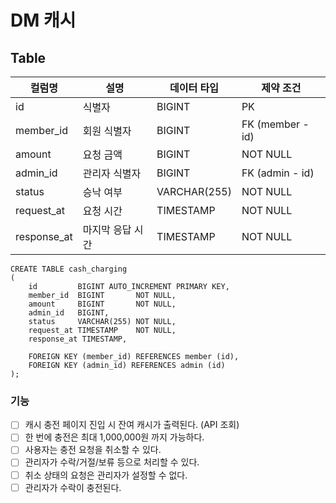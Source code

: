 # DM 캐시

## Table

| 컬럼명         | 설명        | 데이터 타입       | 제약 조건            |
|-------------|-----------|--------------|------------------|
| id          | 식별자       | BIGINT       | PK               |
| member_id   | 회원 식별자    | BIGINT       | FK (member - id) |
| amount      | 요청 금액     | BIGINT       | NOT NULL         |
| admin_id    | 관리자 식별자   | BIGINT       | FK (admin - id)  |
| status      | 승낙 여부     | VARCHAR(255) | NOT NULL         |
| request_at  | 요청 시간     | TIMESTAMP    | NOT NULL         |
| response_at | 마지막 응답 시간 | TIMESTAMP    | NOT NULL         |

```mysql
CREATE TABLE cash_charging
(
    id         BIGINT AUTO_INCREMENT PRIMARY KEY,
    member_id  BIGINT       NOT NULL,
    amount     BIGINT       NOT NULL,
    admin_id   BIGINT,
    status     VARCHAR(255) NOT NULL,
    request_at TIMESTAMP    NOT NULL,
    response_at TIMESTAMP,

    FOREIGN KEY (member_id) REFERENCES member (id),
    FOREIGN KEY (admin_id) REFERENCES admin (id)
);
```
### 기능
- [ ] 캐시 충전 페이지 진입 시 잔여 캐시가 출력된다. (API 조회)
- [ ] 한 번에 충전은 최대 1,000,000원 까지 가능하다.
- [ ] 사용자는 충전 요청을 취소할 수 있다.
- [ ] 관리자가 수락/거절/보류 등으로 처리할 수 있다.
- [ ] 취소 상태의 요청은 관리자가 설정할 수 없다.
- [ ] 관리자가 수락이 충전된다.
